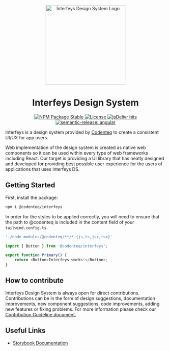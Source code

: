 <p align="center"><img src="https://codenteq.com/wp-content/uploads/2024/03/interfeys-logo.webp" width="250" alt="İnterfeys Design System Logo" /></p>

<h1 align="center">Interfeys Design System</h1>

<p align="center">
  <a href="https://www.npmjs.com/package/@codenteq/interfeys">
    <img src="https://img.shields.io/npm/v/@codenteq/interfeys.svg" alt="NPM Package Stable" />
  </a>
  <a href="https://github.com/codenteq/interfeys/blob/master/LICENSE">
    <img src="https://img.shields.io/github/license/codenteq/interfeys.svg" alt="License" />
  </a>
  <a href="https://www.jsdelivr.com/package/npm/@codenteq/interfeys">
    <img src="https://img.shields.io/jsdelivr/npm/hm/@codenteq/interfeys" alt="jsDelivr hits" />
  </a>
  <a href="https://github.com/semantic-release/semantic-release">
    <img src="https://img.shields.io/badge/semantic--release-react-e10079?logo=semantic-release" alt="semantic-release: angular" />
  </a>
</p>

Interfeys is a design system provided by [Codenteq](https://github.com/codenteq) to create a consistent UI/UX for app users.

Web implementation of the design system is created as native web components so it can be used within every type of web frameworks including React. Our target is providing a UI library that has neatly designed and developed for providing best possible user experience for the users of applications that uses Interfeys DS.

## Getting Started

First, install the package:
```bash
npm i @codenteq/interfeys
```

In order for the styles to be applied correctly, you will need to ensure that the path to @codenteq is included in the content field of your `tailwind.config.ts`.
```javascript
'./node_modules/@codenteq/**/*.{js,ts,jsx,tsx}'
```

```typescript
import { Button } from '@codenteq/interfeys';

export function Primary() {
    return <Button>Interfeys works!</Button>;
}
```

## How to contribute
Interfeys Design System is always open for direct contributions. Contributions can be in the form of design suggestions, documentation improvements, new component suggestions, code improvements, adding new features or fixing problems. For more information please check our [Contribution Guideline document.](https://github.com/codenteq/interfeys/blob/master/CONTRIBUTING.md)

## Useful Links

* [Storybook Documentation](https://interfeys.codenteq.com/)

